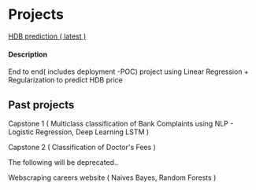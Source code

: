 # Projects

[ HDB prediction ( latest )](https://github.com/andrewng88/hdb)

#### Description
End to end( includes deployment -POC) project using Linear Regression + Regularization to predict HDB price

## Past projects 

Capstone 1 ( Multiclass classification of Bank Complaints using NLP - Logistic Regression, Deep Learning LSTM )

Capstone 2  ( Classification of Doctor's Fees ) 

The following will be deprecated..

Webscraping careers website ( Naives Bayes, Random Forests )


